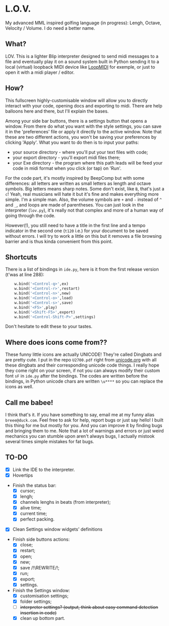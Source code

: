 # L.O.V.
My advanced MML inspired golfing language (in progress): Lengh, Octave, Velocity / Volume. I do need a better name.

## What?
LOV. This is a lighter Blip interpreter designed to send midi messages to a file and eventually play it on a sound system built in Python sending it to a local (virtual) loopback MIDI device like <a href="https://www.tobias-erichsen.de/software/loopmidi.html">LoopMIDI</a> for exemple, or just to open it with a midi player / editor.

## How?
This fullscreen highly-customisable window will allow you to directly interact with your code, opening docs and exporting to midi. There are help balloons here and there, but I'll explain the bases.

Among your side bar buttons, there is a settings button that opens a window. From there do what you want with the style settings, you can save it in the 'preferences' file or apply it directly to the active window. Note that these are two different actions, you won't be saving your preferences by clicking 'Apply'.
What you want to do then is to input your paths:
- your source directory - where you'll put your text files with code;
- your export directory - you'll export midi files there;
- your Exe directory - the program where this path leads will be feed your code in midi format when you click (or tap) on 'Run'.

For the code part, it's mostly inspired by BeepComp but with some differences: all letters are written as small letters as length and octave symbols. Big letters means sharp notes. Some don't exist, like `B`, that's just a `c`! Yeah, real musicians will hate it but it's fine and makes everything more simple. I'm a simple man. Also, the volume symbols are `+` and `-` instead of `^` and `_`, and loops are made of parentheses. You can just look in the interpreter (`lov.py`), it's really not that complex and more of a human way of going through the code.

However(!), you still need to have a title in the first line and a tempo indicator in the second one (`t120` i.e.) for your document to be saved without errors. I will try to work a little on this but it removes a file browsing barrier and is thus kinda convenient from this point.

## Shortcuts
There is a list of bindings in `ide.py`, here is it from the first release version (t'was at line 288):
```py
    w.bind('<Control-q>',ex)
    w.bind('<Control-r>',restart)
    w.bind('<Control-n>',new)
    w.bind('<Control-o>',load)
    w.bind('<Control-s>',save)
    w.bind('<F5>',play)
    w.bind('<Shift-F5>',export)
    w.bind('<Control-Shift-P>',settings)
```
Don't hesitate to edit these to your tastes.

## Where does icons come from??
These funny little icons are actually UNICODE! They're called Dingbats and are pretty cute. I put in the repo `U2700.pdf` right from <a href="http://www.unicode.org/charts/">unicode.org</a> with all these dingbats and their corresponding unicode code things. I really hope they come right on your screen, if not you can always modify their custom font `sF` in `ide.py` after the bindings. The codes are written before the bindings, in Python unicode chars are written `\u****` so you can replace the icons as well.

## Call me babee!
I think that's it. If you have something to say, email me at my funny alias `breee@duck.com`. Feel free to ask for help, report bugs or just say hello!
I built this thing for me but mostly for you. And you can improve it by finding bugs and bringing them to me. Note that a lot of warnings and errors or just weird mechanics you can stumble upon aren't always bugs, I actually mistook several times simple mistakes for fat bugs.













## TO-DO
- [x] Link the IDE to the interpreter.
- [x] Hovertips
- Finish the status bar:
  - [x] cursor;
  - [x] lengh;
  - [x] channels lenghs in beats (from interpreter);
  - [x] alive time;
  - [x] current time;
  - [x] perfect packing.
- [x] Clean Settings window widgets' definitions
- Finish side buttons actions:
  - [x] close;
  - [x] restart;
  - [x] open;
  - [x] new;
  - [x] save /!\REWRITE/!\;
  - [x] run;
  - [x] export;
  - [x] settings.
- Finish the Settings window:
  - [x] customisation settings;
  - [x] folder settings;
  - [ ] ~~interpreter settings? (output, think about easy command detection insertion in code)~~
  - [x] clean up bottom part.